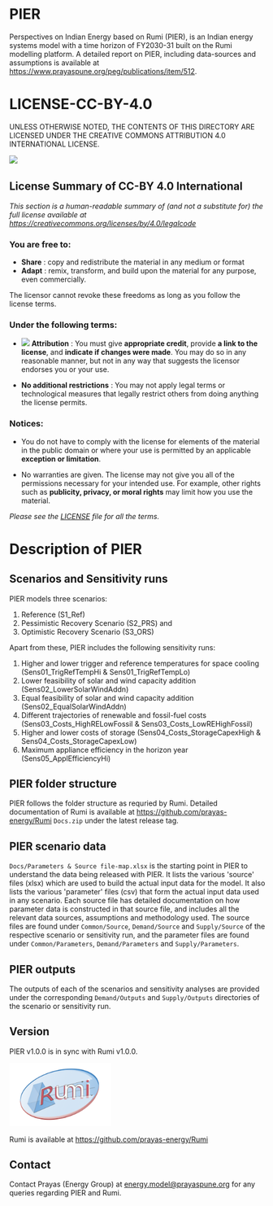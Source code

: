 
# PIER
Perspectives on Indian Energy based on Rumi (PIER), is an Indian energy systems model with a time horizon of FY2030-31 built on the Rumi modelling platform. 
A detailed report on PIER, including data-sources and assumptions is available at https://www.prayaspune.org/peg/publications/item/512. 


# LICENSE-CC-BY-4.0

UNLESS OTHERWISE NOTED, THE CONTENTS OF THIS DIRECTORY ARE LICENSED UNDER THE CREATIVE COMMONS ATTRIBUTION 4.0 INTERNATIONAL LICENSE.

<a href="#license-cc-by-40"><img src="https://i.creativecommons.org/l/by/4.0/88x31.png" width="88"></a> 


## License Summary of CC-BY 4.0 International

*This section is a human-readable summary of (and not a substitute for) the full license available at https://creativecommons.org/licenses/by/4.0/legalcode*

### You are free to:

* **Share** : copy and redistribute the material in any medium or format
* **Adapt** : remix, transform, and build upon the material for any purpose, even commercially.

The licensor cannot revoke these freedoms as long as you follow the license terms.

### Under the following terms:

* <a href="#license-summary-of-cc-by-40-international"><img src="https://creativecommons.org/images/deed/by.png" width="50"></a> **Attribution** : You must give **appropriate credit**, provide **a link to the license**, and **indicate if changes were made**. You may do so in any reasonable manner, but not in any way that suggests the licensor endorses you or your use.

* **No additional restrictions** : You may not apply legal terms or technological measures that legally restrict others from doing anything the license permits.

### Notices:

* You do not have to comply with the license for elements of the material in the public domain or where your use is permitted by an applicable **exception or limitation**.

* No warranties are given. The license may not give you all of the permissions necessary for your intended use. For example, other rights such as **publicity, privacy, or moral rights** may limit how you use the material.

*Please see the [LICENSE](/LICENSE) file for all the terms.*

# Description of PIER 
## Scenarios and Sensitivity runs 
PIER models three scenarios: 
1. Reference (S1_Ref)
2. Pessimistic Recovery Scenario (S2_PRS) and
3. Optimistic Recovery Scenario (S3_ORS) 

Apart from these, PIER includes the following sensitivity runs:
1.	Higher and lower trigger and reference temperatures for space cooling (Sens01_TrigRefTempHi & Sens01_TrigRefTempLo)
2.	Lower feasibility of solar and wind capacity addition (Sens02_LowerSolarWindAddn) 
3.	Equal feasibility of solar and wind capacity addition (Sens02_EqualSolarWindAddn)
4.	Different trajectories of renewable and fossil-fuel costs (Sens03_Costs_HighRELowFossil & Sens03_Costs_LowREHighFossil)
5.	Higher and lower costs of storage (Sens04_Costs_StorageCapexHigh & Sens04_Costs_StorageCapexLow)
6.	Maximum appliance efficiency in the horizon year (Sens05_ApplEfficiencyHi)

## PIER folder structure
PIER follows the folder structure as requried by Rumi. Detailed documentation of Rumi is available at https://github.com/prayas-energy/Rumi `Docs.zip` under the latest release tag.

## PIER scenario data

`Docs/Parameters & Source file-map.xlsx` is the starting point in PIER to understand the data being released with PIER. It lists the various 'source' files (xlsx) which are used to build the actual input data for the model. It also lists the various 'parameter' files (csv) that form the actual input data used in any scenario. Each source file has detailed documentation on how parameter data is constructed in that source file, and includes all the relevant data sources, assumptions and methodology used. The source files are found under `Common/Source`, `Demand/Source` and `Supply/Source` of the respective scenario or sensitivity run, and the parameter files are found under `Common/Parameters`, `Demand/Parameters` and `Supply/Parameters`. 

## PIER outputs

The outputs of each of the scenarios and sensitivity analyses are provided under the corresponding `Demand/Outputs` and `Supply/Outputs` directories of the scenario or sensitivity run. 

## Version 
PIER v1.0.0 is in sync with Rumi v1.0.0.

<a href="https://github.com/prayas-energy/Rumi"><img src="https://github.com/prayas-energy/Rumi/blob/main/Docs/graphics/Rumi-Logo-75dpi.png" width="200"></a>

Rumi is available at https://github.com/prayas-energy/Rumi 


## Contact 
Contact Prayas (Energy Group) at energy.model@prayaspune.org for any queries regarding PIER and Rumi.
